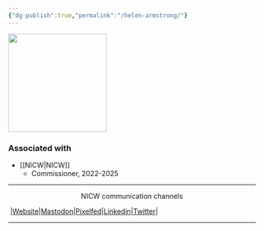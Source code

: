```yaml
---
{"dg-publish":true,"permalink":"/helen-armstrong/"}
---
```


<img src="https://nationalinfrastructurecommission.wales/wp-content/uploads/2022/07/gdp-007-HS-m-1980x2475.jpg" height="200">

### Associated with
- [[NICW\|NICW]]
	- Commissioner, 2022-2025



***
<p style="text-align: center;">NICW communication channels</p>

󠁧 |[Website](https://nationalinfrastructurecommission.wales)|[Mastodon](https://toot.wales/@NICW)|[Pixelfed](https://pix.toot.wales/NICW)|[Linkedin](https://www.linkedin.com/company/26268509/)|[Twitter](https://twitter.com/InfraCommCymru)|
***
